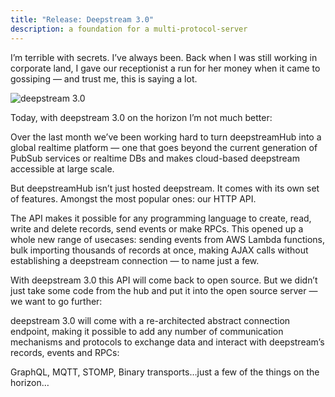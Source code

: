 ```yaml
---
title: "Release: Deepstream 3.0" 
description: a foundation for a multi-protocol-server
---
```


I’m terrible with secrets. I’ve always been. Back when I was still working in corporate land, I gave our receptionist a run for her money when it came to gossiping — and trust me, this is saying a lot.

![deepstream 3.0](3.0-deepstream.png)

Today, with deepstream 3.0 on the horizon I’m not much better:

Over the last month we’ve been working hard to turn deepstreamHub into a global realtime platform — one that goes beyond the current generation of PubSub services or realtime DBs and makes cloud-based deepstream accessible at large scale.

But deepstreamHub isn’t just hosted deepstream. It comes with its own set of features. Amongst the most popular ones: our HTTP API.

The API makes it possible for any programming language to create, read, write and delete records, send events or make RPCs. This opened up a whole new range of usecases: sending events from AWS Lambda functions, bulk importing thousands of records at once, making AJAX calls without establishing a deepstream connection — to name just a few.

With deepstream 3.0 this API will come back to open source. But we didn’t just take some code from the hub and put it into the open source server — we want to go further:

deepstream 3.0 will come with a re-architected abstract connection endpoint, making it possible to add any number of communication mechanisms and protocols to exchange data and interact with deepstream’s records, events and RPCs:

GraphQL, MQTT, STOMP, Binary transports…just a few of the things on the horizon…
